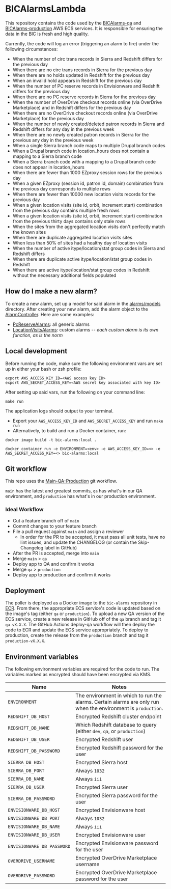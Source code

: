 # BICAlarmsLambda

This repository contains the code used by the [BICAlarms-qa](https://us-east-1.console.aws.amazon.com/ecs/v2/clusters/bic-alarms-qa/services?region=us-east-1) and [BICAlarms-production](https://us-east-1.console.aws.amazon.com/ecs/v2/clusters/bic-alarms-production/services?region=us-east-1) AWS ECS services. It is responsible for ensuring the data in the BIC is fresh and high quality.

Currently, the code will log an error (triggering an alarm to fire) under the following circumstances:
* When the number of circ trans records in Sierra and Redshift differs for the previous day
* When there are no circ trans records in Sierra for the previous day
* When there are no holds updated in Redshift for the previous day
* When an invalid hold appears in Redshift for the previous day
* When the number of PC reserve records in Envisionware and Redshift differs for the previous day
* When there are no PC reserve records in Sierra for the previous day
* When the number of OverDrive checkout records online (via OverDrive Marketplace) and in Redshift differs for the previous day
* When there are no OverDrive checkout records online (via OverDrive Marketplace) for the previous day
* When the number of newly created/deleted patron records in Sierra and Redshift differs for any day in the previous week
* When there are no newly created patron records in Sierra for the previous any day in the previous week
* When a single Sierra branch code maps to multiple Drupal branch codes
* When a Drupal branch code in location_hours does not contain a mapping to a Sierra branch code
* When a Sierra branch code with a mapping to a Drupal branch code does not appear in location_hours
* When there are fewer than 1000 EZproxy session rows for the previous day
* When a given EZproxy (session id, patron id, domain) combination from the previous day corresponds to multiple rows
* When there are fewer than 10000 new location visits records for the previous day
* When a given location visits (site id, orbit, increment start) combination from the previous day contains multiple fresh rows
* When a given location visits (site id, orbit, increment start) combination from the previous thirty days contains only stale rows
* When the sites from the aggregated location visits don't perfectly match the known sites
* When there are duplicate aggregated location visits sites
* When less than 50% of sites had a healthy day of location visits
* When the number of active itype/location/stat group codes in Sierra and Redshift differs
* When there are duplicate active itype/location/stat group codes in Redshift
* When there are active itype/location/stat group codes in Redshift without the necessary additional fields populated

## How do I make a new alarm?
To create a new alarm, set up a model for said alarm in the [alarms/models](alarms/models) directory. After creating your new alarm, add the alarm object to the [AlarmController](alarm_controller.py). Here are some examples:
* [PcReserveAlarms](alarms/models/pc_reserve_alarms.py): all generic alarms
* [LocationVisitsAlarms](alarms/models/granular_location_visits_alarms.py): custom alarms -- *each custom alarm is its own function, as is the norm*

## Local development
Before running the code, make sure the following environment vars are set up in either your bash or zsh profile:
```
export AWS_ACCESS_KEY_ID=<AWS access key ID>
export AWS_SECRET_ACCESS_KEY=<AWS secret key associated with key ID>
```

After setting up said vars, run the following on your command line:
```
make run
```
The application logs should output to your terminal.

* Export your `AWS_ACCESS_KEY_ID` and `AWS_SECRET_ACCESS_KEY` and run `make run`
* Alternatively, to build and run a Docker container, run:
```
docker image build -t bic-alarms:local .

docker container run -e ENVIRONMENT=<env> -e AWS_ACCESS_KEY_ID=<> -e AWS_SECRET_ACCESS_KEY=<> bic-alarms:local
```

## Git workflow
This repo uses the [Main-QA-Production](https://github.com/NYPL/engineering-general/blob/main/standards/git-workflow.md#main-qa-production) git workflow.

`main` has the latest and greatest commits, `qa` has what's in our QA environment, and `production` has what's in our production environment.

### Ideal Workflow
- Cut a feature branch off of `main`
- Commit changes to your feature branch
- File a pull request against `main` and assign a reviewer
  - In order for the PR to be accepted, it must pass all unit tests, have no lint issues, and update the CHANGELOG (or contain the Skip-Changelog label in GitHub)
- After the PR is accepted, merge into `main`
- Merge `main` > `qa`
- Deploy app to QA and confirm it works
- Merge `qa` > `production`
- Deploy app to production and confirm it works

## Deployment
The poller is deployed as a Docker image to the `bic-alarms` repository in [ECR](https://us-east-1.console.aws.amazon.com/ecr/private-registry/repositories). From there, the appropriate ECS service's code is updated based on the image's tag (either `qa` or `production`). To upload a new QA version of the ECS service, create a new release in GitHub off of the `qa` branch and tag it `qa-vX.X.X`. The GitHub Actions deploy-qa workflow will then deploy the code to ECR and update the ECS service appropriately. To deploy to production, create the release from the `production` branch and tag it `production-vX.X.X`.

## Environment variables
The following environment variables are required for the code to run. The variables marked as encrypted should have been encrypted via KMS.

| Name        | Notes           |
| ------------- | ------------- |
| `ENVIRONMENT` | The environment in which to run the alarms. Certain alarms are only run when the environment is `production`. |
| `REDSHIFT_DB_HOST` | Encrypted Redshift cluster endpoint |
| `REDSHIFT_DB_NAME` | Which Redshift database to query (either `dev`, `qa`, or `production`) |
| `REDSHIFT_DB_USER` | Encrypted Redshift user |
| `REDSHIFT_DB_PASSWORD` | Encrypted Redshift password for the user |
| `SIERRA_DB_HOST` | Encrypted Sierra host |
| `SIERRA_DB_PORT` | Always `1032` |
| `SIERRA_DB_NAME` | Always `iii` |
| `SIERRA_DB_USER` | Encrypted Sierra user |
| `SIERRA_DB_PASSWORD` | Encrypted Sierra password for the user |
| `ENVISIONWARE_DB_HOST` | Encrypted Envisionware host |
| `ENVISIONWARE_DB_PORT` | Always `1032` |
| `ENVISIONWARE_DB_NAME` | Always `iii` |
| `ENVISIONWARE_DB_USER` | Encrypted Envisionware user |
| `ENVISIONWARE_DB_PASSWORD` | Encrypted Envisionware password for the user |
| `OVERDRIVE_USERNAME` | Encrypted OverDrive Marketplace username |
| `OVERDRIVE_PASSWORD` | Encrypted OverDrive Marketplace password for the user |
